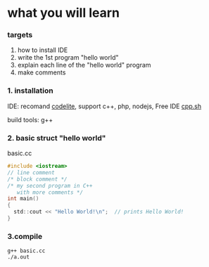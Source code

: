 # what you will learn

### targets

1. how to install IDE 
2. write the 1st program "hello world"
3. explain each line of the "hello world" program
4. make comments

### 1. installation

IDE: recomand [codelite](https://downloads.codelite.org/), support c++, php, nodejs, Free IDE [cpp.sh](http://cpp.sh/)

build tools: g++

### 2. basic struct "hello world"

basic.cc
```c
#include <iostream>
// line comment
/* block comment */
/* my second program in C++
   with more comments */ 
int main()
{
  std::cout << "Hello World!\n";  // prints Hello World!
}
```
### 3.compile

```shell
g++ basic.cc
./a.out
```